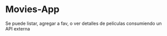 # Movies-App
Se  puede listar, agregar a fav, o ver detalles de películas consumiendo un API externa
